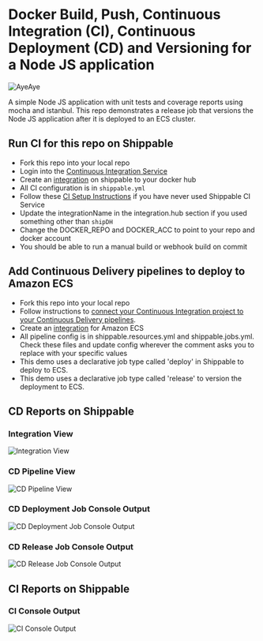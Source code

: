 # Docker Build, Push, Continuous Integration (CI), Continuous Deployment (CD) and Versioning for a Node JS application

![AyeAye](https://github.com/devops-recipes/push-docker-hub/blob/master/public/resources/images/captain.png)

A simple Node JS application with unit tests and coverage reports using mocha 
and istanbul. This repo demonstrates a release job that versions the Node JS application after it is deployed to an ECS cluster.


## Run CI for this repo on Shippable
* Fork this repo into your local repo
* Login into the [Continuous Integration Service](wwww.shippable.com) 
* Create an [integration](http://docs.shippable.com/integrations/imageRegistries/dockerHub/) on shippable to your docker hub
* All CI configuration is in `shippable.yml`
* Follow these [CI Setup Instructions](http://docs.shippable.com/ci/runFirstBuild/) if you have never used Shippable CI Service
* Update the integrationName in the integration.hub section if you used something other than `shipDH`
* Change the DOCKER_REPO and DOCKER_ACC to point to your repo and docker account
* You should be able to run a manual build or webhook build on commit

## Add Continuous Delivery pipelines to deploy to Amazon ECS
* Fork this repo into your local repo
* Follow instructions to [connect your Continuous Integration project to your Continuous Delivery pipelines](http://docs.shippable.com/tutorials/pipelines/connectingCiPipelines/).
* Create an [integration](http://docs.shippable.com/integrations/containerServices/ecs/) for Amazon ECS
* All pipeline config is in shippable.resources.yml and shippable.jobs.yml. Check these files and update config wherever the comment asks you to replace with your specific values
* This demo uses a declarative job type called 'deploy' in Shippable to deploy to ECS.
* This demo uses a declarative job type called 'release' to version the deployment to ECS.

## CD Reports on Shippable

### Integration View
![Integration View](https://github.com/devops-recipes/release-single-component/blob/master/public/resources/images/integration-view.png)

### CD Pipeline View
![CD Pipeline View](https://github.com/devops-recipes/release-single-component/blob/master/public/resources/images/pipeline-view.png)

### CD Deployment Job Console Output
![CD Deployment Job Console Output](https://github.com/devops-recipes/release-single-component/blob/master/public/resources/images/deploy-job-output.png)

### CD Release Job Console Output
![CD Release Job Console Output](https://github.com/devops-recipes/release-single-component/blob/master/public/resources/images/release-job-output.png)

## CI Reports on Shippable

### CI Console Output
![CI Console Output](https://github.com/devops-recipes/release-single-component/blob/master/public/resources/images/console.jpg)